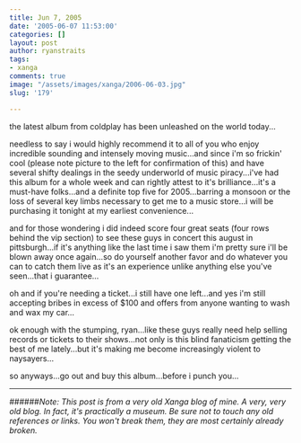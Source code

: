 ```yaml
---
title: Jun 7, 2005
date: '2005-06-07 11:53:00'
categories: []
layout: post
author: ryanstraits
tags:
- xanga
comments: true
image: "/assets/images/xanga/2006-06-03.jpg"
slug: '179'

---
```

the latest album from coldplay has been unleashed on the world today...

<!-- break -->

needless to say i would highly recommend it to all of you who enjoy incredible sounding and intensely moving music...and since i'm so frickin' cool (please note picture to the left for confirmation of this) and have several shifty dealings in the seedy underworld of music piracy...i've had this album for a whole week and can rightly attest to it's brilliance...it's a must-have folks...and a definite top five for 2005...barring a monsoon or the loss of several key limbs necessary to get me to a music store...i will be purchasing it tonight at my earliest convenience...

and for those wondering i did indeed score four great seats (four rows behind the vip section) to see these guys in concert this august in pittsburgh...if it's anything like the last time i saw them i'm pretty sure i'll be blown away once again...so do yourself another favor and do whatever you can to catch them live as it's an experience unlike anything else you've seen...that i guarantee...

oh and if you're needing a ticket...i still have one left...and yes i'm still accepting bribes in excess of $100 and offers from anyone wanting to wash and wax my car...

ok enough with the stumping, ryan...like these guys really need help selling records or tickets to their shows...not only is this blind fanaticism getting the best of me lately...but it's making me become increasingly violent to naysayers...

so anyways...go out and buy this album...before i punch you...

---

######*Note: This post is from a very old Xanga blog of mine. A very, very old blog. In fact, it's practically a museum. Be sure not to touch any old references or links. You won't break them, they are most certainly already broken.*
